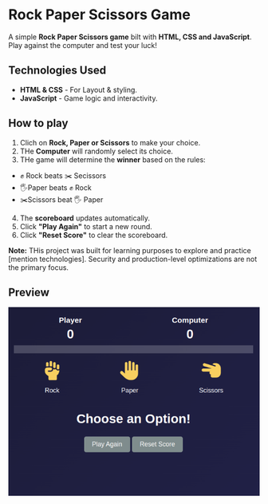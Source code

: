 # Rock Paper Scissors Game

A simple **Rock Paper Scissors game** bilt with **HTML, CSS and JavaScript**. Play against the computer and test your luck!

## Technologies Used

- **HTML & CSS** - For Layout & styling.
- **JavaScript** - Game logic and interactivity.

## How to play

1. Clich on **Rock, Paper or Scissors** to make your choice.
2. THe **Computer** will randomly select its choice.
3. THe game will determine the **winner** based on the rules:

- ✊ Rock beats ✂️ Secissors
- 🖐️Paper beats ✊ Rock
- ✂️Scissors beat 🖐️ Paper

4. The **scoreboard** updates automatically.
5. Click **"Play Again"** to start a new round.
6. Click **"Reset Score"** to clear the scoreboard.

**Note:** THis project was built for learning purposes to explore and practice [mention technologies]. Security and production-level optimizations are not the primary focus.

## Preview

![ Weather App](/pic.png)
